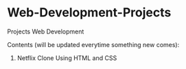 # Web-Development-Projects
Projects Web Development

Contents (will be updated everytime something new comes):

1. Netflix Clone Using HTML and CSS